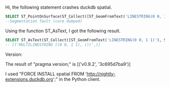 Hi, the following statement crashes duckdb spatial.
```sql
SELECT ST_PointOnSurface(ST_Collect([ST_GeomFromText('LINESTRING(0 0, 1 1)'), ST_GeomFromText('LINESTRING EMPTY')]))
--Segmentation fault (core dumped)
```

Using the function ST_AsText, I got the following result.
```sql
SELECT ST_AsText(ST_Collect([ST_GeomFromText('LINESTRING(0 0, 1 1)'), ST_GeomFromText('LINESTRING EMPTY')]))
-- [('MULTILINESTRING ((0 0, 1 1), ())',)]
```

Version:

The result of "pragma version;" is [('v0.9.2', '3c695d7ba9')]

I used "FORCE INSTALL spatial FROM 'http://nightly-extensions.duckdb.org';" in the Python client.